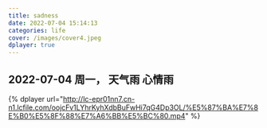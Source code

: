 ```yaml
---
title: sadness
date: 2022-07-04 15:14:13
categories: life
cover: /images/cover4.jpeg
dplayer: true
---
```


<h2>2022-07-04 周一，   天气雨 心情雨</h2>

{%  dplayer
    url="http://lc-epr01nn7.cn-n1.lcfile.com/oojcFv1LYhrKyhXdbBuFwHi7qG4Dp3OL/%E5%87%BA%E7%8E%B0%E5%8F%88%E7%A6%BB%E5%BC%80.mp4"
%}
